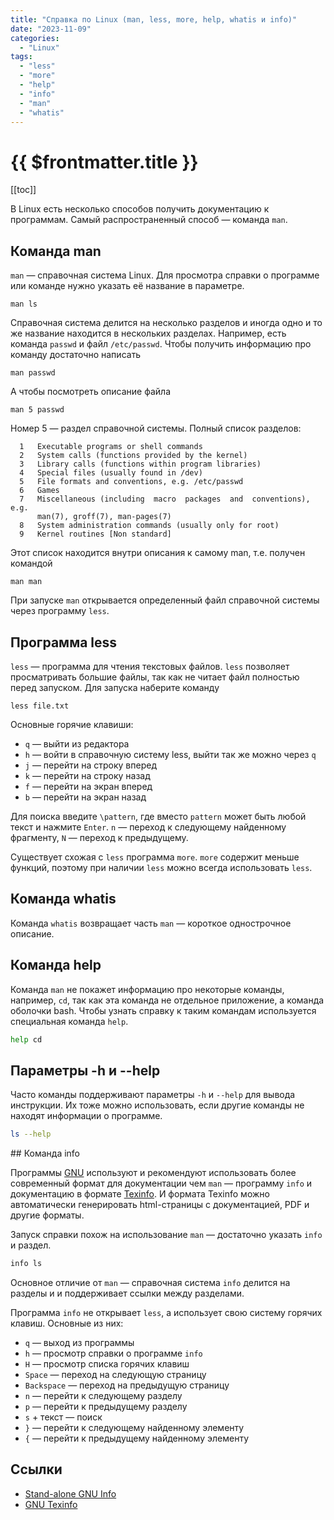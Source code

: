 ```yaml
---
title: "Справка по Linux (man, less, more, help, whatis и info)"
date: "2023-11-09"
categories:
  - "Linux"
tags:
  - "less"
  - "more"
  - "help"
  - "info"
  - "man"
  - "whatis"
---
```


# {{ $frontmatter.title }}

[[toc]]

В Linux есть несколько способов получить документацию к программам. Самый распространенный способ — команда `man`.

## Команда man

`man` — справочная система Linux. Для просмотра справки о программе или команде нужно указать её название в параметре.

```
man ls
```

Справочная система делится на несколько разделов и иногда одно и то же название находится в нескольких разделах. Например, есть команда `passwd` и файл `/etc/passwd`. Чтобы получить информацию про команду достаточно написать

```
man passwd
```

А чтобы посмотреть описание файла 

```
man 5 passwd
```

Номер 5 — раздел справочной системы. Полный список разделов:

```
  1   Executable programs or shell commands
  2   System calls (functions provided by the kernel)
  3   Library calls (functions within program libraries)
  4   Special files (usually found in /dev)
  5   File formats and conventions, e.g. /etc/passwd
  6   Games
  7   Miscellaneous (including  macro  packages  and  conventions),  e.g.
      man(7), groff(7), man-pages(7)
  8   System administration commands (usually only for root)
  9   Kernel routines [Non standard]
```

Этот список находится внутри описания к самому man, т.е. получен командой

```
man man
```

При запуске `man` открывается определенный файл справочной системы через программу `less`.  

## Программа less

`less` — программа для чтения текстовых файлов. `less` позволяет просматривать большие файлы, так как не читает файл полностью перед запуском. Для запуска наберите команду

```
less file.txt
```

Основные горячие клавиши:

* `q` — выйти из редактора
* `h` — войти в справочную систему less, выйти так же можно через `q`
* `j` — перейти на строку вперед
* `k` — перейти на строку назад
* `f` — перейти на экран вперед
* `b` — перейти на экран назад

Для поиска введите `\pattern`, где вместо `pattern` может быть любой текст и нажмите `Enter`. `n` — переход к следующему найденному фрагменту, `N` — переход к предыдущему.

Существует схожая с `less` программа `more`. `more` содержит меньше функций, поэтому при наличии `less` можно всегда использовать `less`.

## Команда whatis

Команда `whatis` возвращает часть `man` — короткое однострочное описание.

## Команда help

Команда `man` не покажет информацию про некоторые команды, например, `cd`, так как эта команда не отдельное приложение, а команда оболочки bash. Чтобы узнать справку к таким командам используется специальная команда `help`.

```bash
help cd
```

## Параметры -h и --help

Часто команды поддерживают параметры `-h` и `--help` для вывода инструкции. Их тоже можно использовать, если другие команды не находят информации о программе.

```bash
ls --help
```

## Команда info

Программы [GNU](https://www.gnu.org/) используют и рекомендуют использовать более современный формат для документации чем `man` — программу `info` и документацию в формате [Texinfo](https://www.gnu.org/software/texinfo/). И формата Texinfo можно автоматически генерировать html-страницы с документацией, PDF и другие форматы.

Запуск справки похож на использование `man` — достаточно указать `info` и раздел.

```bash
info ls
```

Основное отличие от `man` — справочная система `info` делится на разделы и и поддерживает ссылки между разделами.

Программа `info` не открывает `less`, а использует свою систему горячих клавиш. Основные из них:

* `q` — выход из программы
* `h` — просмотр справки о программе `info`
* `H` — просмотр списка горячих клавиш
* `Space` — переход на следующую страницу
* `Backspace` — переход на предыдущую страницу
* `n` — перейти к следующему разделу
* `p` — перейти к предыдущему разделу
* `s` + текст — поиск
* `}` — перейти к следующему найденному элементу
* `{` — перейти к предыдущему найденному элементу

## Ссылки

* [Stand-alone GNU Info](https://www.gnu.org/software/texinfo/manual/info-stnd/info-stnd.html)
* [GNU Texinfo](https://www.gnu.org/software/texinfo/)
